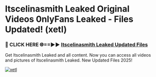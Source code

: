 # Itscelinasmith Leaked Original Videos 0nlyFans Leaked - Files Updated! (xetl)

<h3>🔴 CLICK HERE 🌐==►► <a href="https://tinyurl.com/x26r9saj" rel="nofollow">Itscelinasmith Leaked Updated Files</a></h3>

Get Itscelinasmith Leaked and all content. Now you can access all videos and pictures of Itscelinasmith Leaked. New Updated Files 2025!

[![xetl](https://i.imgur.com/LkgZPqh.gif)](https://tinyurl.com/x26r9saj)
